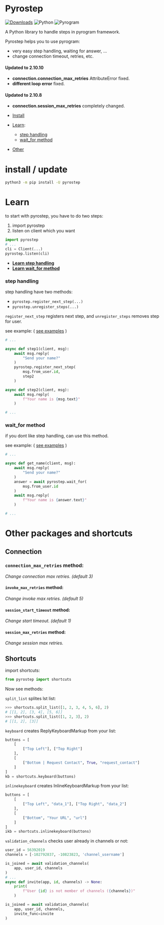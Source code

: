 # Pyrostep

[![Downloads](https://static.pepy.tech/personalized-badge/pyrostep?period=total&units=abbreviation&left_color=red&right_color=grey&left_text=Downloads)](https://pepy.tech/project/pyrostep) ![Python](https://img.shields.io/static/v1?label=Language&message=Python&color=blue&style=flat&logo=python) ![Pyrogram](https://img.shields.io/static/v1?label=Framework&message=Pyrogram&color=red&style=flat)

A Python library to handle steps in pyrogram framework.

Pyrostep helps you to use pyrogram:
- very easy step handling, waiting for answer, ...
- change connection timeout, retries, etc.

#### **Updated to 2.10.10**
- **connection.connection_max_retries** AttributeError fixed.
- **different loop error** fixed.

#### **Updated to 2.10.8**
- **connection.session_max_retries** completely changed.

- [Install](#install--update)
- [Learn](#learn):
    - [step handling](#step-handling)
    - [wait_for method](#wait_for-method)
- [Other](#other-packages-and-shortcuts)

# install / update
```bash
python3 -m pip install -U pyrostep
```

# Learn
to start with pyrostep, you have to do two steps:
1. import pyrostep
2. listen on client which you want

```python
import pyrostep
# ...
cli = Client(...)
pyrostep.listen(cli)
```

- [**Learn step handling**](#step-handling)
- [**Learn wait_for method**](#wait_for-method)

### step handling

step handling have two methods:
- `pyrostep.register_next_step(...)`
- `pyrostep.unregister_steps(...)`

`register_next_step` registers next step, and `unregister_steps` removes step for user.

see example: ( [see examples]() )
```python
# ...

async def step1(client, msg):
    await msg.reply(
        "Send your name?"
    )
    pyrostep.register_next_step(
        msg.from_user.id,
        step2
    )

async def step2(client, msg):
    await msg.reply(
        f"Your name is {msg.text}"
    )

# ...
```

### wait_for method

if you dont like step handling, can use this method.

see example: ( [see examples]() )
```python
# ...

async def get_name(client, msg):
    await msg.reply(
        "Send your name?"
    )
    answer = await pyrostep.wait_for(
        msg.from_user.id
    )
    await msg.reply(
        f"Your name is {answer.text}"
    )

# ...
```

# Other packages and shortcuts

## Connection

### `connection_max_retries` method:

*Change connection max retries. (default 3)*

#### `invoke_max_retries` method:

*Change invoke max retries. (default 5)*

#### `session_start_timeout` method:

*Change start timeout. (default 1)*

#### `session_max_retries` method:

*Change session max retries.*

## Shortcuts
import shortcuts:
```python
from pyrostep import shortcuts
```

Now see methods:

`split_list` splites lst list:
```python
>>> shortcuts.split_list([1, 2, 3, 4, 5, 6], 2)
# [[1, 2], [3, 4], [5, 6]]
>>> shortcuts.split_list([1, 2, 3], 2)
# [[1, 2], [3]]
```

`keyboard` creates ReplyKeyboardMarkup from your list:
```python
buttons = [
    [
        ["Top Left"], ["Top Right"]
    ],
    [
        ["Bottom | Request Contact", True, "request_contact"]
    ]
]
kb = shortcuts.keyboard(buttons)
```

`inlinekeyboard` creates InlineKeyboardMarkup from your list:
```python
buttons = [
    [
        ["Top Left", "data_1"], ["Top Right", "data_2"]
    ],
    [
        ["Bottom", "Your URL", "url"]
    ]
]
ikb = shortcuts.inlinekeyboard(buttons)
```

`validation_channels` checks user already in channels or not:
```python
user_id = 56392019
channels = [-102792837, -10823823, 'channel_username']

is_joined = await validation_channels(
    app, user_id, channels
)
# ...
async def invite(app, id, channels) -> None:
    print(
        f"User {id} is not member of channels ({channels})"
    )

is_joined = await validation_channels(
    app, user_id, channels,
    invite_func=invite
)
```
